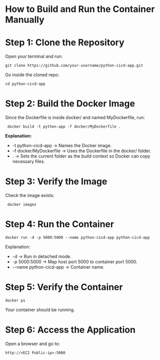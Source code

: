 # How to Build and Run the Container Manually

# Step 1: Clone the Repository

Open your terminal and run:

    git clone https://github.com/your-username/python-cicd-app.git

Go inside the cloned repo:

    cd python-cicd-app

# Step 2: Build the Docker Image

Since the Dockerfile is inside docker/ and named MyDockerfile, run:

     docker build -t python-app -f docker/MyDockerfile .

**Explanation:**

- -t python-cicd-app → Names the Docker image.  
- -f docker/MyDockerfile → Uses the Dockerfile in the docker/ folder.  
- . → Sets the current folder as the build context so Docker can copy necessary files.

# Step 3: Verify the Image

Check the image exists:

     docker images

# Step 4: Run the Container

    docker run -d -p 5000:5000 --name python-cicd-app python-cicd-app

Explanation:

- -d → Run in detached mode.  
- -p 5000:5000 → Map host port 5000 to container port 5000.  
- --name python-cicd-app → Container name.

# Step 5: Verify the Container

    docker ps

Your container should be running.

# Step 6: Access the Application

Open a browser and go to:

    http://<EC2 Public-ip>:5000


